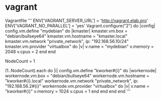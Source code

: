 # vagrant
Vagrantfile
'''
ENV['VAGRANT_SERVER_URL'] = 'http://vagrant.elab.pro'
ENV['VAGRANT_NO_PARALLEL'] = 'yes'
Vagrant.configure("2") do |config|
config.vm.define "mydebian" do |kmaster|
    kmaster.vm.box = "debian/bullseye64"
    kmaster.vm.hostname = "kmaster.local"
    kmaster.vm.network "private_network", ip: "192.168.56.10/24"
    kmaster.vm.provider "virtualbox" do |v|
      v.name =  "mydebian"
      v.memory = 2048
      v.cpus = 2
    end
  end

  NodeCount = 1

  (1..NodeCount).each do |i|
    config.vm.define "kworker#{i}" do |workernode|
      workernode.vm.box = "debian/bullseye64"
      workernode.vm.hostname = "kworker#{i}.local"
      workernode.vm.network "private_network", ip: "192.168.56.2#{i}"
      workernode.vm.provider "virtualbox" do |v|
        v.name = "kworker#{i}"
        v.memory = 1024
        v.cpus = 1
      end
    end
  end 
end
'''
